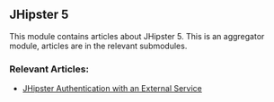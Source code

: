 ## JHipster 5

This module contains articles about JHipster 5. This is an aggregator module, articles are in the relevant submodules.

### Relevant Articles:
- [JHipster Authentication with an External Service](https://www.surya.com/jhipster-authentication-external-service)

